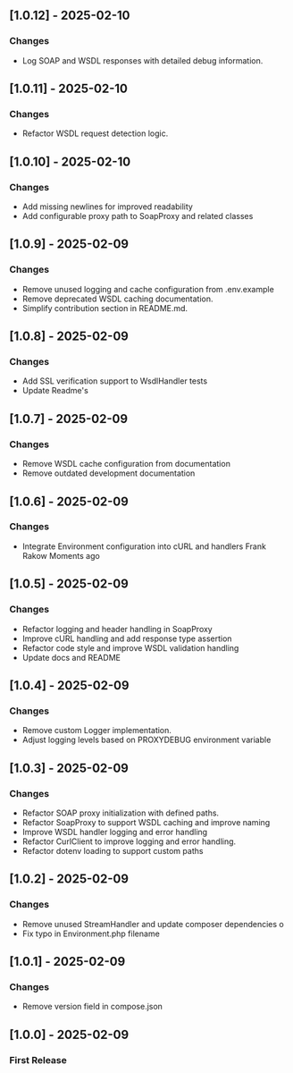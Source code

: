 ## [1.0.12] - 2025-02-10

### Changes
- Log SOAP and WSDL responses with detailed debug information.

## [1.0.11] - 2025-02-10

### Changes
- Refactor WSDL request detection logic.

## [1.0.10] - 2025-02-10

### Changes
- Add missing newlines for improved readability
- Add configurable proxy path to SoapProxy and related classes 

## [1.0.9] - 2025-02-09

### Changes
- Remove unused logging and cache configuration from .env.example 
- Remove deprecated WSDL caching documentation.
- Simplify contribution section in README.md.

## [1.0.8] - 2025-02-09

### Changes
- Add SSL verification support to WsdlHandler tests 
- Update Readme's

## [1.0.7] - 2025-02-09

### Changes
- Remove WSDL cache configuration from documentation 
- Remove outdated development documentation 

## [1.0.6] - 2025-02-09

### Changes
- Integrate Environment configuration into cURL and handlers Frank Rakow Moments ago

## [1.0.5] - 2025-02-09

### Changes
- Refactor logging and header handling in SoapProxy 
- Improve cURL handling and add response type assertion
- Refactor code style and improve WSDL validation handling 
- Update docs and README 

## [1.0.4] - 2025-02-09

### Changes
- Remove custom Logger implementation. 
- Adjust logging levels based on PROXYDEBUG environment variable 

## [1.0.3] - 2025-02-09

### Changes
- Refactor SOAP proxy initialization with defined paths.
- Refactor SoapProxy to support WSDL caching and improve naming 
- Improve WSDL handler logging and error handling 
- Refactor CurlClient to improve logging and error handling.
- Refactor dotenv loading to support custom paths 

## [1.0.2] - 2025-02-09

### Changes
- Remove unused StreamHandler and update composer dependencies o
- Fix typo in Environment.php filename 

## [1.0.1] - 2025-02-09

### Changes
- Remove version field in compose.json

## [1.0.0] - 2025-02-09

### First Release

